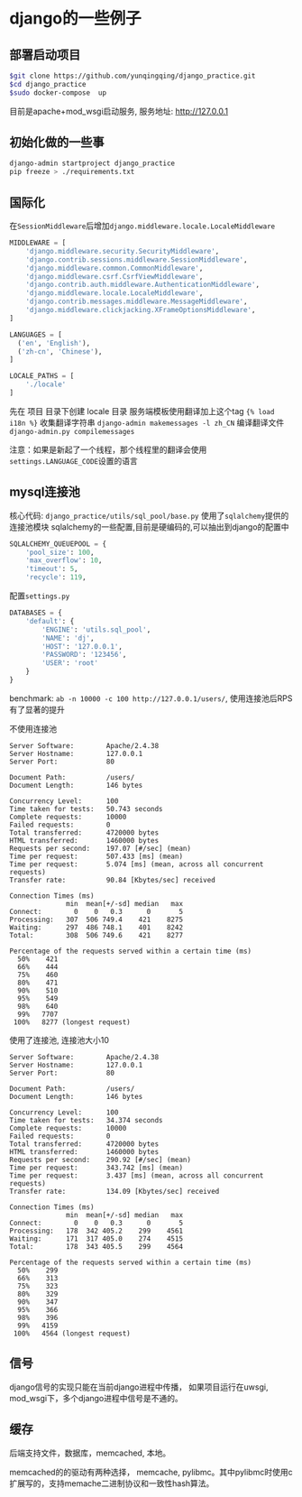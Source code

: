 # django的一些例子

## 部署启动项目

```bash
$git clone https://github.com/yunqingqing/django_practice.git
$cd django_practice
$sudo docker-compose  up
```

目前是apache+mod_wsgi启动服务, 服务地址: http://127.0.0.1

## 初始化做的一些事

```bash
django-admin startproject django_practice
pip freeze > ./requirements.txt
```

## 国际化

在`SessionMiddleware`后增加`django.middleware.locale.LocaleMiddleware`

```python
MIDDLEWARE = [
    'django.middleware.security.SecurityMiddleware',
    'django.contrib.sessions.middleware.SessionMiddleware',
    'django.middleware.common.CommonMiddleware',
    'django.middleware.csrf.CsrfViewMiddleware',
    'django.contrib.auth.middleware.AuthenticationMiddleware',
    'django.middleware.locale.LocaleMiddleware',
    'django.contrib.messages.middleware.MessageMiddleware',
    'django.middleware.clickjacking.XFrameOptionsMiddleware',
]

LANGUAGES = [
  ('en', 'English'),
  ('zh-cn', 'Chinese'),
]

LOCALE_PATHS = [
    './locale'
]

```

先在 项目 目录下创建 locale 目录
服务端模板使用翻译加上这个tag `{% load i18n %}`
收集翻译字符串 `django-admin makemessages -l zh_CN`
编译翻译文件   `django-admin.py compilemessages`

注意：如果是新起了一个线程，那个线程里的翻译会使用`settings.LANGUAGE_CODE`设置的语言

## mysql连接池

核心代码: `django_practice/utils/sql_pool/base.py`
使用了`sqlalchemy`提供的连接池模块
sqlalchemy的一些配置,目前是硬编码的,可以抽出到django的配置中

```python
SQLALCHEMY_QUEUEPOOL = {
    'pool_size': 100,
    'max_overflow': 10,
    'timeout': 5,
    'recycle': 119,
```

配置`settings.py`

```python
DATABASES = {
    'default': {
        'ENGINE': 'utils.sql_pool',
        'NAME': 'dj',
        'HOST': '127.0.0.1',
        'PASSWORD': '123456',
        'USER': 'root'
    }
}
```

benchmark:  `ab -n 10000 -c 100 http://127.0.0.1/users/`, 使用连接池后RPS有了显著的提升

不使用连接池
```
Server Software:        Apache/2.4.38
Server Hostname:        127.0.0.1
Server Port:            80

Document Path:          /users/
Document Length:        146 bytes

Concurrency Level:      100
Time taken for tests:   50.743 seconds
Complete requests:      10000
Failed requests:        0
Total transferred:      4720000 bytes
HTML transferred:       1460000 bytes
Requests per second:    197.07 [#/sec] (mean)
Time per request:       507.433 [ms] (mean)
Time per request:       5.074 [ms] (mean, across all concurrent requests)
Transfer rate:          90.84 [Kbytes/sec] received

Connection Times (ms)
              min  mean[+/-sd] median   max
Connect:        0    0   0.3      0       5
Processing:   307  506 749.4    421    8275
Waiting:      297  486 748.1    401    8242
Total:        308  506 749.6    421    8277

Percentage of the requests served within a certain time (ms)
  50%    421
  66%    444
  75%    460
  80%    471
  90%    510
  95%    549
  98%    640
  99%   7707
 100%   8277 (longest request)

```

使用了连接池, 连接池大小10

```
Server Software:        Apache/2.4.38
Server Hostname:        127.0.0.1
Server Port:            80

Document Path:          /users/
Document Length:        146 bytes

Concurrency Level:      100
Time taken for tests:   34.374 seconds
Complete requests:      10000
Failed requests:        0
Total transferred:      4720000 bytes
HTML transferred:       1460000 bytes
Requests per second:    290.92 [#/sec] (mean)
Time per request:       343.742 [ms] (mean)
Time per request:       3.437 [ms] (mean, across all concurrent requests)
Transfer rate:          134.09 [Kbytes/sec] received

Connection Times (ms)
              min  mean[+/-sd] median   max
Connect:        0    0   0.3      0       5
Processing:   178  342 405.2    299    4561
Waiting:      171  317 405.0    274    4515
Total:        178  343 405.5    299    4564

Percentage of the requests served within a certain time (ms)
  50%    299
  66%    313
  75%    323
  80%    329
  90%    347
  95%    366
  98%    396
  99%   4159
 100%   4564 (longest request)
```

## 信号

django信号的实现只能在当前django进程中传播， 如果项目运行在uwsgi, mod_wsgi下，多个django进程中信号是不通的。


## 缓存

后端支持文件，数据库，memcached, 本地。

memcached的的驱动有两种选择， memcache, pylibmc。其中pylibmc时使用c扩展写的，支持memache二进制协议和一致性hash算法。
